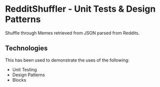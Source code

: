 RedditShuffler - Unit Tests & Design Patterns
==============

Shuffle through Memes retrieved from JSON parsed from Reddits.

Technologies 
------------

This has been used to demonstrate the uses of the following:
- Unit Testing
- Design Patterns
- Blocks 




